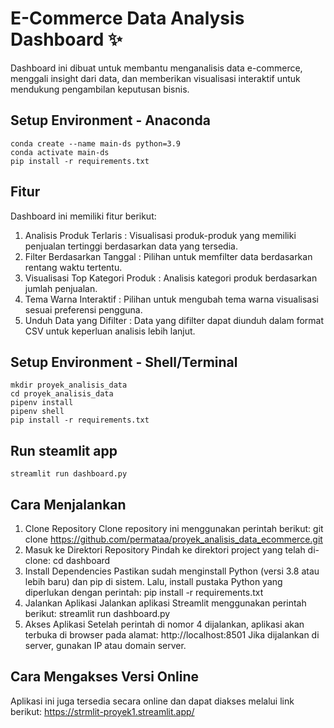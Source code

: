 # E-Commerce Data Analysis Dashboard ✨
Dashboard ini dibuat untuk membantu menganalisis data e-commerce, menggali insight dari data, dan memberikan visualisasi interaktif untuk mendukung pengambilan keputusan bisnis.

## Setup Environment - Anaconda
```
conda create --name main-ds python=3.9
conda activate main-ds
pip install -r requirements.txt
```

## Fitur
Dashboard ini memiliki fitur berikut:

1. Analisis Produk Terlaris :
	Visualisasi produk-produk yang memiliki penjualan tertinggi berdasarkan data yang tersedia.
2. Filter Berdasarkan Tanggal :
	Pilihan untuk memfilter data berdasarkan rentang waktu tertentu.
3. Visualisasi Top Kategori Produk :
	Analisis kategori produk berdasarkan jumlah penjualan.
4. Tema Warna Interaktif :
	Pilihan untuk mengubah tema warna visualisasi sesuai preferensi pengguna.
5. Unduh Data yang Difilter :
	Data yang difilter dapat diunduh dalam format CSV untuk keperluan analisis lebih lanjut.

## Setup Environment - Shell/Terminal
```
mkdir proyek_analisis_data
cd proyek_analisis_data
pipenv install
pipenv shell
pip install -r requirements.txt
```

## Run steamlit app
```
streamlit run dashboard.py
```


## Cara Menjalankan
1. Clone Repository
Clone repository ini menggunakan perintah berikut:
git clone https://github.com/permataa/proyek_analisis_data_ecommerce.git
2. Masuk ke Direktori Repository
Pindah ke direktori project yang telah di-clone:
cd dashboard
3. Install Dependencies
Pastikan sudah menginstall Python (versi 3.8 atau lebih baru) dan pip di sistem. Lalu, install pustaka Python yang diperlukan dengan perintah:
pip install -r requirements.txt
4. Jalankan Aplikasi
Jalankan aplikasi Streamlit menggunakan perintah berikut:
streamlit run dashboard.py
5. Akses Aplikasi
Setelah perintah di nomor 4 dijalankan, aplikasi akan terbuka di browser pada alamat:
http://localhost:8501
Jika dijalankan di server, gunakan IP atau domain server.

## Cara Mengakses Versi Online
Aplikasi ini juga tersedia secara online dan dapat diakses melalui link berikut: https://strmlit-proyek1.streamlit.app/







